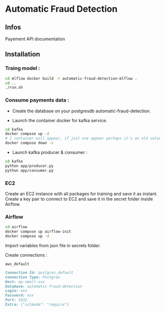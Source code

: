# Automatic Fraud Detection

## Infos

Payement API documentation

## Installation

### Traing model :

```bash
cd mlflow docker build -t automatic-fraud-detection-mlflow .
cd ..
./run.sh
```

### Consume payments data :

- Create the database on your postgresdb automatic-fraud-detection.

- Launch the container docker for kafka service.

```bash
cd kafka
docker compose up -d
# 2 container will appear, if just one appear perhaps it's an old volume the problem, do :
docker compose down -v
```

- Launch kafka producer & consumer :

```bash
cd kafka
python app/producer.py
python app/consumer.py
```

### EC2

Create an EC2 instance with all packages for training and save it as instant.
Create a key pair to connect to EC2 and save it in the secret folder inside Airflow.

### Airflow

```bash
cd airflow
docker compose up airflow-init
docker compose up -d
```

Import variables from json file in secrets folder.

Create connections :

```
aws_default
```

```markdown
Connection Id: postgres_default
Connection Type: Postgres
Host: ep-small-xxx
Database: automatic-fraud-detection
Login: xxx
Password: xxx
Port: 5432
Extra: {"sslmode": "require"}
```

